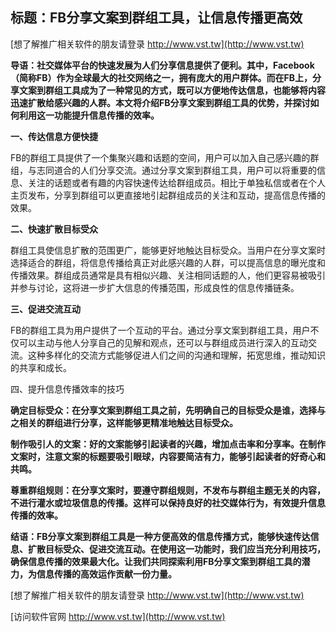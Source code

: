## **标题：FB分享文案到群组工具，让信息传播更高效**

[想了解推广相关软件的朋友请登录 http://www.vst.tw](http://www.vst.tw)

**导语：社交媒体平台的快速发展为人们分享信息提供了便利。其中，Facebook（简称FB）作为全球最大的社交网络之一，拥有庞大的用户群体。而在FB上，分享文案到群组工具成为了一种常见的方式，既可以方便地传达信息，也能够将内容迅速扩散给感兴趣的人群。本文将介绍FB分享文案到群组工具的优势，并探讨如何利用这一功能提升信息传播的效率。**

**一、传达信息方便快捷**

FB的群组工具提供了一个集聚兴趣和话题的空间，用户可以加入自己感兴趣的群组，与志同道合的人们分享交流。通过分享文案到群组工具，用户可以将重要的信息、关注的话题或者有趣的内容快速传达给群组成员。相比于单独私信或者在个人主页发布，分享到群组可以更直接地引起群组成员的关注和互动，提高信息传播的效果。

**二、快速扩散目标受众**

群组工具使信息扩散的范围更广，能够更好地触达目标受众。当用户在分享文案时选择适合的群组，将信息传播给真正对此感兴趣的人群，可以提高信息的曝光度和传播效果。群组成员通常是具有相似兴趣、关注相同话题的人，他们更容易被吸引并参与讨论，这将进一步扩大信息的传播范围，形成良性的信息传播链条。

**三、促进交流互动**

FB的群组工具为用户提供了一个互动的平台。通过分享文案到群组工具，用户不仅可以主动与他人分享自己的见解和观点，还可以与群组成员进行深入的互动交流。这种多样化的交流方式能够促进人们之间的沟通和理解，拓宽思维，推动知识的共享和成长。

四、提升信息传播效率的技巧

**确定目标受众：在分享文案到群组工具之前，先明确自己的目标受众是谁，选择与之相关的群组进行分享，这样能够更精准地触达目标受众。**

**制作吸引人的文案：好的文案能够引起读者的兴趣，增加点击率和分享率。在制作文案时，注意文案的标题要吸引眼球，内容要简洁有力，能够引起读者的好奇心和共鸣。**

**尊重群组规则：在分享文案时，要遵守群组规则，不发布与群组主题无关的内容，不进行灌水或垃圾信息的传播。这样可以保持良好的社交媒体行为，有效提升信息传播的效率。**

**结语：FB分享文案到群组工具是一种方便高效的信息传播方式，能够快速传达信息、扩散目标受众、促进交流互动。在使用这一功能时，我们应当充分利用技巧，确保信息传播的效果最大化。让我们共同探索利用FB分享文案到群组工具的潜力，为信息传播的高效运作贡献一份力量。**

[想了解推广相关软件的朋友请登录 http://www.vst.tw](http://www.vst.tw)


[访问软件官网 http://www.vst.tw](http://www.vst.tw)
